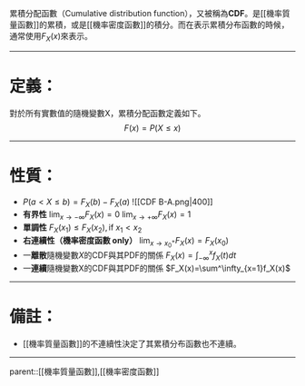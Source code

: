 累積分配函數（Cumulative distribution function），又被稱為**CDF**。是[[機率質量函數]]的累積，或是[[機率密度函數]]的積分。而在表示累積分布函數的時候，通常使用$F_X(x)$來表示。
- - -
# 定義：
對於所有實數值的隨機變數X，累積分配函數定義如下。
$$
F(x)=P(X\leq x)
$$
- - -
# 性質：
- $P(a < X \leq b)=F_X(b)-F_X(a)$
![[CDF B-A.png|400]]
- **有界性**
	$\lim_{x\rightarrow - \infty}F_X(x)=0$
	$\lim_{x\rightarrow + \infty}F_X(x)=1$
- **單調性**
	$F_X(x_1)\leq F_X(x_2),\text{if   }x_1 < x_2$
- **右連續性（機率密度函數 only）**
	$\lim_{x\rightarrow x_0^+}F_X(x)=F_X(x_0)$
- 一**離散**隨機變數$X$的CDF與其PDF的關係
	$F_X(x)=\int^x_{-\infty}f_X(t)dt$
- 一**連續**隨機變數X的CDF與其PDF的關係
	$F_X(x)=\sum^\infty_{x=1}f_X(x)$
- - -
# 備註：
- [[機率質量函數]]的不連續性決定了其累積分布函數也不連續。
- - -
parent::[[機率質量函數]],[[機率密度函數]]